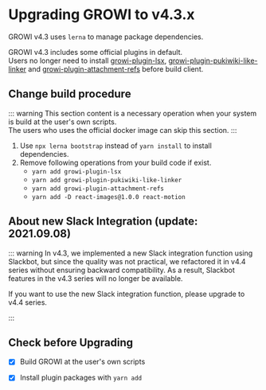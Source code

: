 # Upgrading GROWI to v4.3.x

GROWI v4.3 uses `lerna` to manage package dependencies.

GROWI v4.3 includes some official plugins in default.  
Users no longer need to install [growi-plugin-lsx](https://github.com/weseek/growi-plugin-lsx), [growi-plugin-pukiwiki-like-linker](https://github.com/weseek/growi-plugin-pukiwiki-like-linker) and [growi-plugin-attachment-refs](https://github.com/weseek/growi-plugin-attachment-refs) before build client.


## Change build procedure

::: warning
This section content is a necessary operation when your system is build at the user's own scripts.  
The users who uses the official docker image can skip this section.
:::

1. Use `npx lerna bootstrap` instead of `yarn install` to install dependencies.
1. Remove following operations from your build code if exist.
    - `yarn add growi-plugin-lsx`
    - `yarn add growi-plugin-pukiwiki-like-linker`
    - `yarn add growi-plugin-attachment-refs`
    - `yarn add -D react-images@1.0.0 react-motion`


## About new Slack Integration (update: 2021.09.08)

::: warning
In v4.3, we implemented a new Slack integration function using Slackbot, but since the quality was not practical, we refactored it in v4.4 series without ensuring backward compatibility.
As a result, Slackbot features in the v4.3 series will no longer be available.

If you want to use the new Slack integration function, please upgrade to v4.4 series.

:::

## Check before Upgrading

- [x] Build GROWI at the user's own scripts
- [x] Install plugin packages with `yarn add`


